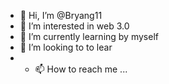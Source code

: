 - 👋 Hi, I’m @Bryang11
- 👀 I’m interested in web 3.0
- 🌱 I’m currently learning by myself
- 💞️ I’m looking to to lear
- - 📫 How to reach me ...

<!---
Bryang11/Bryang11 is a ✨ special ✨ repository because its `README.md` (this file) appears on your GitHub profile.
You can click the Preview link to take a look at your changes.
--->
